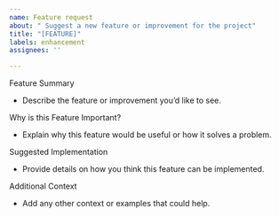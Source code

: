 ```yaml
---
name: Feature request
about: " Suggest a new feature or improvement for the project"
title: "[FEATURE]"
labels: enhancement
assignees: ''

---
```


Feature Summary
- Describe the feature or improvement you’d like to see.

Why is this Feature Important?
- Explain why this feature would be useful or how it solves a problem.

Suggested Implementation
- Provide details on how you think this feature can be implemented.

Additional Context
- Add any other context or examples that could help.
